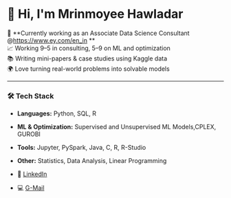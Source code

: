 # 👋 Hi, I'm Mrinmoyee Hawladar

🎯 **Currently working as an Associate Data Science Consultant @https://www.ey.com/en_in **  
📈 Working 9–5 in consulting, 5–9 on ML and optimization  
📚 Writing mini-papers & case studies using Kaggle data  
🌍 Love turning real-world problems into solvable models

---

### 🛠️ Tech Stack
- **Languages:** Python, SQL, R
- **ML & Optimization:** Supervised and Unsupervised ML Models,CPLEX, GUROBI
- **Tools:** Jupyter, PySpark, Java, C, R, R-Studio
- **Other:** Statistics, Data Analysis, Linear Programming

- 💼 [LinkedIn](www.linkedin.com/in/mrinmoyee-h-a7b606202)
- 💻 [G-Mail](mrinmoyeehawladar@gmail.com)
